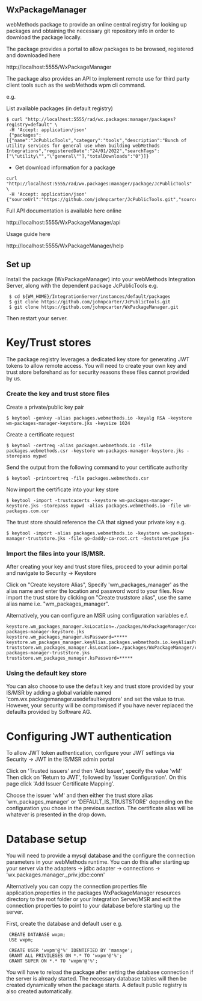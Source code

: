 ## WxPackageManager

webMethods package to provide an online central registry for looking up packages and obtaining the necessary git repository info in order to download the package locally.

The package provides a portal to allow packages to be browsed, registered and downloaded here

http://localhost:5555/WxPackageManager

The package also provides an API to implement remote use for third party client tools such as the webMethods wpm cli command.

e.g.

List available packages (in default registry)
```
$ curl "http://localhost:5555/rad/wx.packages:manager/packages?registry=default" \
 -H 'Accept: application/json'
 {"packages":[{"name":"JcPublicTools","category":"tools","description":"Bunch of utility services for general use when building webMethods Integrations","registeredDate":"24/01/2022","searchTags":["\"utility\"","\"general\""],"totalDownloads":"0"}]}
 ```
 
* Get download information for a package
 ```
 curl "http://localhost:5555/rad/wx.packages:manager/package/JcPublicTools" \
  -H 'Accept: application/json'
 {"sourceUrl":"https://github.com/johnpcarter/JcPublicTools.git","sourceUserId":null,"sourceToken":null,"trustLevel":null,"isSigned":false,"reason":null,"isValid":false}         
 ```
 
Full API documentation is available here online 
 
http://localhost:5555/WxPackageManager/api

Usage guide here

http://localhost:5555/WxPackageManager/help
 
## Set up
Install the package (WxPackageManager) into your webMethods Integration Server, along with the dependent 
package JcPublicTools
e.g.
 
```
 $ cd ${WM_HOME}/IntegrationServer/instances/default/packages
 $ git clone https://github.com/johnpcarter/JcPublicTools.git
 $ git clone https://github.com/johnpcarter/WxPackageManager.git
```
 
 Then restart your server.
 
# Key/Trust stores

The package registry leverages a dedicated key store for generating JWT tokens to allow remote access.
You will need to create your own key and trust store beforehand as for security reasons these files cannot provided by us.

### Create the key and trust store files

Create a private/public key pair
```
$ keytool -genkey -alias packages.webmethods.io -keyalg RSA -keystore wm-packages-manager-keystore.jks -keysize 1024
```

Create a certificate request
```
$ keytool -certreq -alias packages.webmethods.io -file packages.webmethods.csr -keystore wm-packages-manager-keystore.jks -storepass mypwd
```

Send the output from the following command to your certificate authority
```
$ keytool -printcertreq -file packages.webmethods.csr
```

Now import the certificate into your key store
```
$ keytool -import -trustcacerts -keystore wm-packages-manager-keystore.jks -storepass mypwd -alias packages.webmethods.io -file wm-packages.com.cer
```

The trust store should reference the CA that signed your private key e.g.
```
$ keytool -import -alias packages.webmethods.io -keystore wm-packages-manager-truststore.jks -file go-daddy-ca-root.crt -deststoretype jks
```

### Import the files into your IS/MSR.

After creating your key and trust store files, proceed to your admin portal and navigate to Security -> Keystore

Click on "Create keystore Alias", Specify 'wm_packages_manager' as the alias name and enter the location and password word to your files.
Now import the trust store by clicking on "Create truststore alias", use the same alias name i.e. "wm_packages_manager".

Alternatively, you can configure an MSR using configuration variables e.f.
```
keystore.wm_packages_manager.ksLocation=./packages/WxPackageManager/config/wm-packages-manager-keystore.jks
keystore.wm_packages_manager.ksPassword=*****
keystore.wm_packages_manager.keyAlias.packages.webmethods.io.keyAliasPassword=*****
truststore.wm_packages_manager.ksLocation=./packages/WxPackageManager/config/wm-packages-manager-truststore.jks
truststore.wm_packages_manager.ksPassword=*****
```

### Using the default key store

You can also choose to use the default key and trust store provided by your IS/MSR by adding a global variable
named 'com.wx.packagemanager.usedefaultkeystore' and set the value to true. However, your security will be 
compromised if you have never replaced the defaults provided by Software AG.

# Configuring JWT authentication

To allow JWT token authentication, configure your JWT settings via Security -> JWT in the IS/MSR admin portal

Click on 'Trusted issuers' and then 'Add Issuer', specify the value 'wM'
Then click on 'Return to JWT', followed by 'Issuer Configuration'. On this page click 'Add Issuer Certificate Mapping'.

Choose the issuer 'wM' and then either the trust store alias 'wm_packages_manager' or 'DEFAULT_IS_TRUSTSTORE'
depending on the configuration you chose in the previous section. The certificate alias will be whatever is presented
in the drop down.

# Database setup
 
You will need to provide a mysql database and the configure the connection parameters in your webMethods runtime. You can do this after starting up your server via the adapters -> jdbc adapter -> connections -> 'wx.packages.manager._priv.jdbc:conn'

Alternatively you can copy the connection properties file application.properties in the packages WxPackageManager resources directory to the root folder or your Integration Server/MSR and edit the connection properties to point to your database before starting up the server.
 
First, create the database and default user e.g.
```
 CREATE DATABASE wxpm;
 USE wxpm;

 CREATE USER 'wxpm'@'%' IDENTIFIED BY 'manage';
 GRANT ALL PRIVILEGES ON *.* TO 'wxpm'@'%';
 GRANT SUPER ON *.* TO 'wxpm'@'%';
  ```
 
 You will have to reload the package after setting the database connection if the server is already started. The necessary database tables will then be created dynamically when the package starts. A default public registry is also created automatically.
 